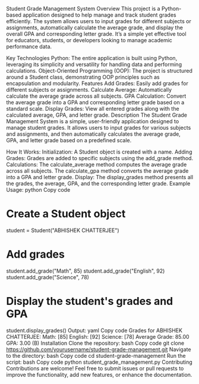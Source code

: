 Student Grade Management System
Overview
This project is a Python-based application designed to help manage and track student grades efficiently. The system allows users to input grades for different subjects or assignments, automatically calculate the average grade, and display the overall GPA and corresponding letter grade. It’s a simple yet effective tool for educators, students, or developers looking to manage academic performance data.

Key Technologies
Python: The entire application is built using Python, leveraging its simplicity and versatility for handling data and performing calculations.
Object-Oriented Programming (OOP): The project is structured around a Student class, demonstrating OOP principles such as encapsulation and modularity.
Features
Add Grades: Easily add grades for different subjects or assignments.
Calculate Average: Automatically calculate the average grade across all subjects.
GPA Calculation: Convert the average grade into a GPA and corresponding letter grade based on a standard scale.
Display Grades: View all entered grades along with the calculated average, GPA, and letter grade.
Description
The Student Grade Management System is a simple, user-friendly application designed to manage student grades. It allows users to input grades for various subjects and assignments, and then automatically calculates the average grade, GPA, and letter grade based on a predefined scale.

How It Works:
Initialization: A Student object is created with a name.
Adding Grades: Grades are added to specific subjects using the add_grade method.
Calculations:
The calculate_average method computes the average grade across all subjects.
The calculate_gpa method converts the average grade into a GPA and letter grade.
Display: The display_grades method presents all the grades, the average, GPA, and the corresponding letter grade.
Example Usage:
python
Copy code
# Create a Student object
student = Student("ABHISHEK CHATTERJEE")

# Add grades
student.add_grade("Math", 85)
student.add_grade("English", 92)
student.add_grade("Science", 78)

# Display the student's grades and GPA
student.display_grades()
Output:
yaml
Copy code
Grades for ABHISHEK CHATTERJEE:
Math: [85]
English: [92]
Science: [78]
Average Grade: 85.00
GPA: 3.00 (B)
Installation
Clone the repository:
bash
Copy code
git clone https://github.com/yourusername/student-grade-management.git
Navigate to the directory:
bash
Copy code
cd student-grade-management
Run the script:
bash
Copy code
python student_grade_management.py
Contributing
Contributions are welcome! Feel free to submit issues or pull requests to improve the functionality, add new features, or enhance the documentation.
